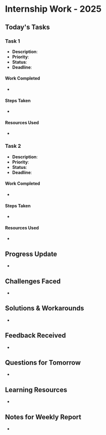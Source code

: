 # Internship Work - 2025

## Today's Tasks

### Task 1
- **Description**: 
- **Priority**: 
- **Status**: 
- **Deadline**: 

#### Work Completed
- 

#### Steps Taken
- 

#### Resources Used
- 

### Task 2
- **Description**: 
- **Priority**: 
- **Status**: 
- **Deadline**: 

#### Work Completed
- 

#### Steps Taken
- 

#### Resources Used
- 

## Progress Update
- 

## Challenges Faced
- 

## Solutions & Workarounds
- 

## Feedback Received
- 

## Questions for Tomorrow
- 

## Learning Resources
- 

## Notes for Weekly Report
- 

